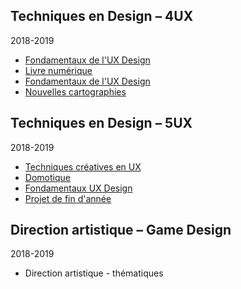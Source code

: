 ## Techniques en Design – 4UX

2018-2019

- [Fondamentaux de l'UX Design](/4UX/fondamentaux-ux-design-01.md)
- [Livre numérique](4UX/Livre-numerique.md)
- [Fondamentaux de l'UX Design](4UX/fondamentaux-ux-design-02.md)
- [Nouvelles cartographies](4UX/nouvelles-cartographies.md)

## Techniques en Design – 5UX

2018-2019

- [Techniques créatives en UX](5UX/techniques-creatives-en-ux.md)
- [Domotique](5UX/Domotique.md)
- [Fondamentaux UX Design](5UX/fondamentaux-ux-design.md)
- [Projet de fin d'année](5UX/projet-fin-annee.md)

## Direction artistique – Game Design

2018-2019

- Direction artistique - thématiques

